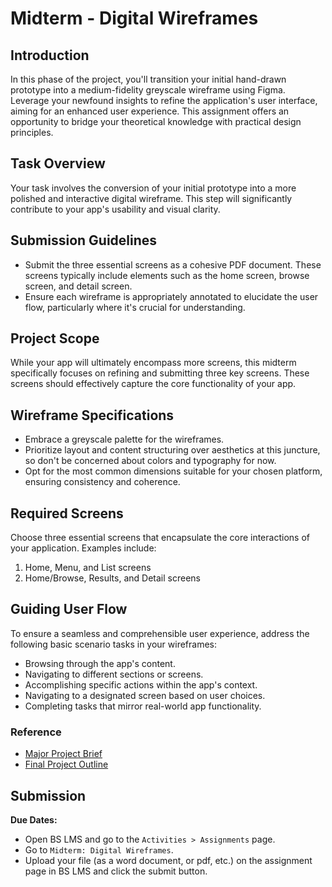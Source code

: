 # Midterm - Digital Wireframes

## Introduction

In this phase of the project, you'll transition your initial hand-drawn prototype into a medium-fidelity greyscale wireframe using Figma. Leverage your newfound insights to refine the application's user interface, aiming for an enhanced user experience. This assignment offers an opportunity to bridge your theoretical knowledge with practical design principles.

## Task Overview

Your task involves the conversion of your initial prototype into a more polished and interactive digital wireframe. This step will significantly contribute to your app's usability and visual clarity.

## Submission Guidelines

- Submit the three essential screens as a cohesive PDF document. These screens typically include elements such as the home screen, browse screen, and detail screen.
- Ensure each wireframe is appropriately annotated to elucidate the user flow, particularly where it's crucial for understanding.

## Project Scope

While your app will ultimately encompass more screens, this midterm specifically focuses on refining and submitting three key screens. These screens should effectively capture the core functionality of your app.

## Wireframe Specifications

- Embrace a greyscale palette for the wireframes.
- Prioritize layout and content structuring over aesthetics at this juncture, so don't be concerned about colors and typography for now.
- Opt for the most common dimensions suitable for your chosen platform, ensuring consistency and coherence.

## Required Screens

Choose three essential screens that encapsulate the core interactions of your application. Examples include:

1. Home, Menu, and List screens
2. Home/Browse, Results, and Detail screens

## Guiding User Flow

To ensure a seamless and comprehensible user experience, address the following basic scenario tasks in your wireframes:

- Browsing through the app's content.
- Navigating to different sections or screens.
- Accomplishing specific actions within the app's context.
- Navigating to a designated screen based on user choices.
- Completing tasks that mirror real-world app functionality.

### Reference

- [Major Project Brief]()
- [Final Project Outline]()

## Submission

**Due Dates:**

<Badge text="Both Sections: TBD" />

- Open BS LMS and go to the `Activities > Assignments` page.
- Go to `Midterm: Digital Wireframes`.
- Upload your file (as a word document, or pdf, etc.) on the assignment page in BS LMS and click the submit button.
